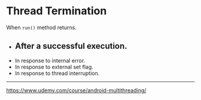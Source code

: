 # Thread Termination

When `run()` method returns.

- After a successful execution.
  - 
- In response to internal error.
- In response to external set flag.
- In response to thread interruption.





------

https://www.udemy.com/course/android-multithreading/
